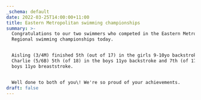 ```yaml
---
_schema: default
date: 2022-03-25T14:00:00+11:00
title: Eastern Metropolitan swimming championships
summary: >-
  Congratulations to our two swimmers who competed in the Eastern Metropolitan
  Regional swimming championships today.


  Aisling (3/4M) finished 5th (out of 17) in the girls 9-10yo backstroke and
  Charlie (5/6B) 5th (of 18) in the boys 11yo backstroke and 7th (of 17) in the
  boys 11yo breaststroke.


  Well done to both of you\! We're so proud of your achievements.
draft: false
---
```

